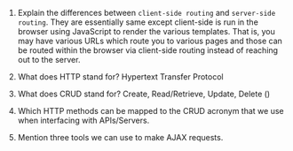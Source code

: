 1. Explain the differences between `client-side routing` and `server-side routing`.
They are essentially same except client-side is run in the browser using JavaScript to render the various templates. That is, you may have various URLs which route you to various pages and those can be routed within the browser via client-side routing instead of reaching out to the server.

1. What does HTTP stand for?
Hypertext Transfer Protocol

1. What does CRUD stand for?
Create, Read/Retrieve, Update, Delete ()

1. Which HTTP methods can be mapped to the CRUD acronym that we use when interfacing with APIs/Servers.


1. Mention three tools we can use to make AJAX requests.
